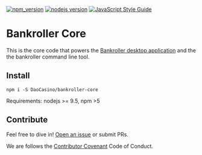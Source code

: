 [![npm_version](https://img.shields.io/npm/v/npm.svg)](https://www.npmjs.com/get-npm) [![nodejs version](https://img.shields.io/badge/nodejs-%3E=9.5-green.svg)](https://nodejs.org/en/download/current/) [![JavaScript Style Guide](https://img.shields.io/badge/code_style-standard-brightgreen.svg)](https://standardjs.com)

# Bankroller Core

This is the core code that powers the [Bankroller desktop application](https://github.com/DaoCasino/BankRollerApp) and the the bankroller command line tool.

## Install
```
npm i -S DaoCasino/bankroller-core
```
Requirements: nodejs >= 9.5, npm >5


## Contribute

Feel free to dive in! [Open an issue](https://github.com/DaoCasino/bankroller-core/issues/new) or submit PRs.

We are follows the [Contributor Covenant](https://www.contributor-covenant.org/version/1/4/code-of-conduct.html) Code of Conduct.
